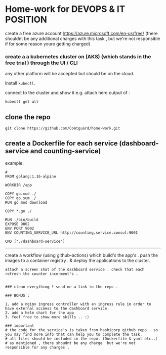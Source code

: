 # Home-work for DEVOPS & IT POSITION

create a free azure account https://azure.microsoft.com/en-us/free/ (there shouldnt be any additional charges with this task , but we're not responsible if for some reason youre getting charged)

### create a a kubernetes cluster on (AKS) (which stands in the free trial ) through the UI / CLI 
any other platform will be accepted but should be on the cloud.




Install `kubectl`.

connect to the cluster and show it e.g. attach here output of : 
```
kubectl get all 
```

## clone the repo 
```
git clone https://github.com/Contguard/home-work.git
```
## create a Dockerfile for each service (dashboard-service and counting-service)

example:
```
#
FROM golang:1.16-alpine

WORKDIR /app

COPY go.mod ./
COPY go.sum ./
RUN go mod download

COPY *.go ./

RUN ./bin/build
EXPOSE 9002
ENV PORT 9002
ENV COUNTING_SERVICE_URL http://counting.service.consul:9001

CMD ["./dashboard-service"]
```

---
create a workflow (using github-actions) which build's the app's . push the images to a container registry .  & deploy the applications to the cluster.

```
attach a screen shot of the dashboard service . check that each refresh the counter incerment's .


### clean everything ! send me a link to the repo . 

### BONUS :

1. add a nginx ingress controller with an ingress rule in order to have external acceess to the dashboard service.
2. add a helm chart for the app
3. feel free to show more skills .. :)

### important 
# the code for the service's is taken from hashicorp github repo . so you may find more info that can help you to complete the task.
# all files should be included in the repo. (Dockerfile & yaml etc..)
# as mentioned , there shoudnt be any charge  but we're not responsible for any charges .